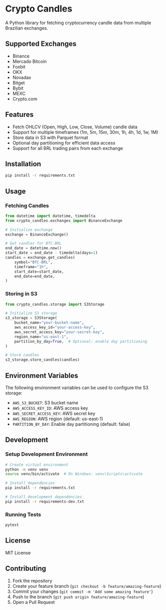# Crypto Candles

A Python library for fetching cryptocurrency candle data from multiple Brazilian exchanges.

## Supported Exchanges

- Binance
- Mercado Bitcoin
- Foxbit
- OKX
- Novadax
- Bitget
- Bybit
- MEXC
- Crypto.com

## Features

- Fetch OHLCV (Open, High, Low, Close, Volume) candle data
- Support for multiple timeframes (1m, 5m, 15m, 30m, 1h, 4h, 1d, 1w, 1M)
- Store data in S3 with Parquet format
- Optional day partitioning for efficient data access
- Support for all BRL trading pairs from each exchange

## Installation

```bash
pip install -r requirements.txt
```

## Usage

### Fetching Candles

```python
from datetime import datetime, timedelta
from crypto_candles.exchanges import BinanceExchange

# Initialize exchange
exchange = BinanceExchange()

# Get candles for BTC-BRL
end_date = datetime.now()
start_date = end_date - timedelta(days=1)
candles = exchange.get_candles(
    symbol="BTC-BRL",
    timeframe="1h",
    start_date=start_date,
    end_date=end_date,
)
```

### Storing in S3

```python
from crypto_candles.storage import S3Storage

# Initialize S3 storage
s3_storage = S3Storage(
    bucket_name="your-bucket-name",
    aws_access_key_id="your-access-key",
    aws_secret_access_key="your-secret-key",
    region_name="us-east-1",
    partition_by_day=True,  # Optional: enable day partitioning
)

# Store candles
s3_storage.store_candles(candles)
```

## Environment Variables

The following environment variables can be used to configure the S3 storage:

- `AWS_S3_BUCKET`: S3 bucket name
- `AWS_ACCESS_KEY_ID`: AWS access key
- `AWS_SECRET_ACCESS_KEY`: AWS secret key
- `AWS_REGION`: AWS region (default: us-east-1)
- `PARTITION_BY_DAY`: Enable day partitioning (default: false)

## Development

### Setup Development Environment

```bash
# Create virtual environment
python -m venv venv
source venv/bin/activate  # On Windows: venv\Scripts\activate

# Install dependencies
pip install -r requirements.txt

# Install development dependencies
pip install -r requirements-dev.txt
```

### Running Tests

```bash
pytest
```

## License

MIT License

## Contributing

1. Fork the repository
2. Create your feature branch (`git checkout -b feature/amazing-feature`)
3. Commit your changes (`git commit -m 'Add some amazing feature'`)
4. Push to the branch (`git push origin feature/amazing-feature`)
5. Open a Pull Request 